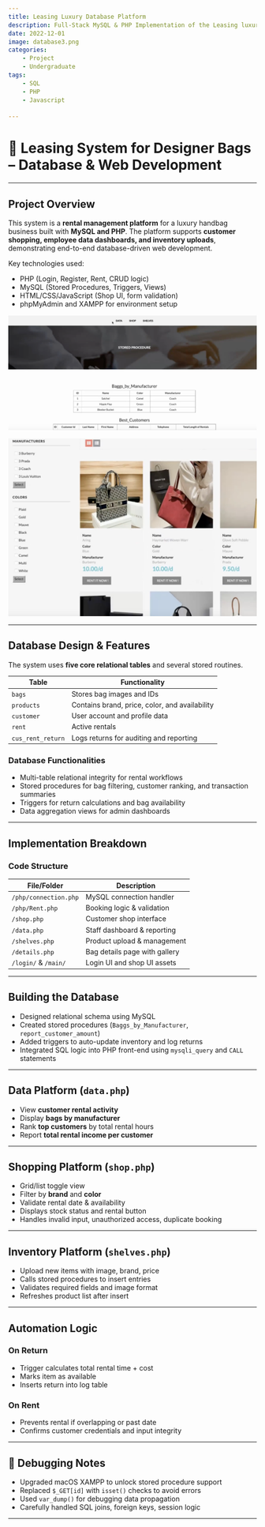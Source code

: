 ```yaml
---
title: Leasing Luxury Database Platform
description: Full-Stack MySQL & PHP Implementation of the Leasing luxury database System
date: 2022-12-01
image: database3.png
categories:
    - Project
    - Undergraduate
tags:
    - SQL
    - PHP
    - Javascript

---
```


# 👜 Leasing System for Designer Bags – Database & Web Development

---

##  Project Overview

This system is a **rental management platform** for a luxury handbag business built with **MySQL and PHP**. The platform supports **customer shopping, employee data dashboards, and inventory uploads**, demonstrating end-to-end database-driven web development.

Key technologies used:
- PHP (Login, Register, Rent, CRUD logic)
- MySQL (Stored Procedures, Triggers, Views)
- HTML/CSS/JavaScript (Shop UI, form validation)
- phpMyAdmin and XAMPP for environment setup

![Database](database1.png)

![html](databse2.png)

---

##  Database Design & Features

The system uses **five core relational tables** and several stored routines.

| Table               | Functionality |
|---------------------|---------------|
| `bags`              | Stores bag images and IDs |
| `products`          | Contains brand, price, color, and availability |
| `customer`          | User account and profile data |
| `rent`              | Active rentals |
| `cus_rent_return`   | Logs returns for auditing and reporting |

### Database Functionalities
- Multi-table relational integrity for rental workflows  
- Stored procedures for bag filtering, customer ranking, and transaction summaries  
- Triggers for return calculations and bag availability  
- Data aggregation views for admin dashboards  

---

##  Implementation Breakdown

###  Code Structure

| File/Folder           | Description |
|------------------------|-------------|
| `/php/connection.php` | MySQL connection handler |
| `/php/Rent.php`       | Booking logic & validation |
| `/shop.php`           | Customer shop interface |
| `/data.php`           | Staff dashboard & reporting |
| `/shelves.php`        | Product upload & management |
| `/details.php`        | Bag details page with gallery |
| `/login/` & `/main/`  | Login UI and shop UI assets |

---

##  Building the Database

- Designed relational schema using MySQL  
- Created stored procedures (`Baggs_by_Manufacturer`, `report_customer_amount`)  
- Added triggers to auto-update inventory and log returns  
- Integrated SQL logic into PHP front-end using `mysqli_query` and `CALL` statements

---

##  Data Platform (`data.php`)

- View **customer rental activity**  
- Display **bags by manufacturer**  
- Rank **top customers** by total rental hours  
- Report **total rental income per customer**

---

##  Shopping Platform (`shop.php`)

- Grid/list toggle view  
- Filter by **brand** and **color**  
- Validate rental date & availability  
- Displays stock status and rental button  
- Handles invalid input, unauthorized access, duplicate booking

---

##  Inventory Platform (`shelves.php`)

- Upload new items with image, brand, price  
- Calls stored procedures to insert entries  
- Validates required fields and image format  
- Refreshes product list after insert

---

##  Automation Logic

### On Return
- Trigger calculates total rental time + cost  
- Marks item as available  
- Inserts return into log table

### On Rent
- Prevents rental if overlapping or past date  
- Confirms customer credentials and input integrity

---

##  📌 Debugging Notes

- Upgraded macOS XAMPP to unlock stored procedure support  
- Replaced `$_GET[id]` with `isset()` checks to avoid errors  
- Used `var_dump()` for debugging data propagation  
- Carefully handled SQL joins, foreign keys, session logic  

---

